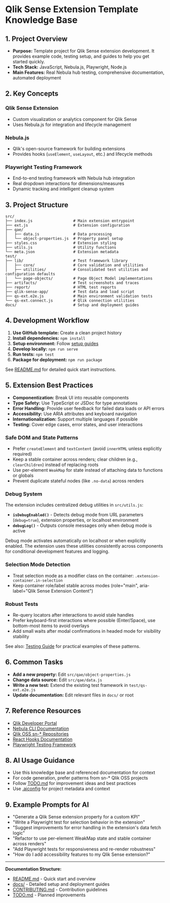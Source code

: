 # Qlik Sense Extension Template Knowledge Base

## 1. Project Overview

- **Purpose:** Template project for Qlik Sense extension development. It provides example code, testing setup, and guides to help you get started quickly.
- **Tech Stack:** JavaScript, Nebula.js, Playwright, Node.js
- **Main Features:** Real Nebula hub testing, comprehensive documentation, automated deployment

## 2. Key Concepts

### Qlik Sense Extension

- Custom visualization or analytics component for Qlik Sense
- Uses Nebula.js for integration and lifecycle management

### Nebula.js

- Qlik's open-source framework for building extensions
- Provides hooks (`useElement`, `useLayout`, etc.) and lifecycle methods

### Playwright Testing Framework

- End-to-end testing framework with Nebula hub integration
- Real dropdown interactions for dimensions/measures
- Dynamic tracking and intelligent cleanup system

## 3. Project Structure

```
src/
├── index.js                  # Main extension entrypoint
├── ext.js                    # Extension configuration
├── qae/
│   ├── data.js               # Data processing
│   └── object-properties.js  # Property panel setup
├── styles.css                # Extension styling
├── utils.js                  # Utility functions
└── meta.json                 # Extension metadata
test/
├── lib/                      # Test framework library
│   ├── core/                 # Core validation and utilities
│   ├── utilities/            # Consolidated test utilities and configuration defaults
│   └── page-objects/         # Page Object Model implementations
├── artifacts/                # Test screenshots and traces
├── report/                   # HTML test reports
├── qlik-sense-app/           # Test data and load script
├── qs-ext.e2e.js             # Main environment validation tests
└── qs-ext.connect.js         # Qlik connection utilities
docs/                         # Setup and deployment guides
```

## 4. Development Workflow

1. **Use GitHub template:** Create a clean project history
2. **Install dependencies:** `npm install`
3. **Setup environment:** Follow [setup guides](./docs/)
4. **Develop locally:** `npm run serve`
5. **Run tests:** `npm test`
6. **Package for deployment:** `npm run package`

See [README.md](./README.md) for detailed quick start instructions.

## 5. Extension Best Practices

- **Componentization:** Break UI into reusable components
- **Type Safety:** Use TypeScript or JSDoc for type annotations
- **Error Handling:** Provide user feedback for failed data loads or API errors
- **Accessibility:** Use ARIA attributes and keyboard navigation
- **Internationalization:** Support multiple languages if possible
- **Testing:** Cover edge cases, error states, and user interactions

### Safe DOM and State Patterns

- Prefer `createElement` and `textContent` (avoid `innerHTML` unless explicitly required)
- Keep a stable container across renders; clear children (e.g., `clearChildren`) instead of replacing roots
- Use per-element `WeakMap` for state instead of attaching data to functions or globals
- Prevent duplicate stateful nodes (like `.no-data`) across renders

### Debug System

The extension includes centralized debug utilities in `src/utils.js`:

- **`isDebugEnabled()`** - Detects debug mode from URL parameters (`debug=true`), extension properties, or localhost environment
- **`debugLog()`** - Outputs console messages only when debug mode is active

Debug mode activates automatically on localhost or when explicitly enabled. The extension uses these utilities consistently across components for conditional development features and logging.

### Selection Mode Detection

- Treat selection mode as a modifier class on the container: `.extension-container.in-selection`
- Keep container role/label stable across modes (role="main", aria-label="Qlik Sense Extension Content")

### Robust Tests

- Re-query locators after interactions to avoid stale handles
- Prefer keyboard-first interactions where possible (Enter/Space), use bottom-most items to avoid overlays
- Add small waits after modal confirmations in headed mode for visibility stability

See also: [Testing Guide](./docs/TESTING.md) for practical examples of these patterns.

## 6. Common Tasks

- **Add a new property:** Edit `src/qae/object-properties.js`
- **Change data source:** Edit `src/qae/data.js`
- **Write a new test:** Extend the existing test framework in `test/qs-ext.e2e.js`
- **Update documentation:** Edit relevant files in `docs/` or root

## 7. Reference Resources

- [Qlik Developer Portal](https://qlik.dev/)
- [Nebula CLI Documentation](https://qlik.dev/extend/)
- [Qlik OSS sn-\* Repositories](https://github.com/qlik-oss)
- [React Hooks Documentation](https://react.dev/reference/react/hooks)
- [Playwright Testing Framework](https://playwright.dev/docs/intro)

## 8. AI Usage Guidance

- Use this knowledge base and referenced documentation for context
- For code generation, prefer patterns from sn-\* Qlik OSS projects
- Follow [TODO.md](./TODO.md) for improvement ideas and best practices
- Use [.aiconfig](./.aiconfig) for project metadata and context

## 9. Example Prompts for AI

- "Generate a Qlik Sense extension property for a custom KPI"
- "Write a Playwright test for selection behavior in the extension"
- "Suggest improvements for error handling in the extension's data fetch logic"
- "Refactor to use per-element WeakMap state and stable container across renders"
- "Add Playwright tests for responsiveness and re-render robustness"
- "How do I add accessibility features to my Qlik Sense extension?"

---

**Documentation Structure:**

- [README.md](./README.md) - Quick start and overview
- [docs/](./docs/) - Detailed setup and deployment guides
- [CONTRIBUTING.md](./CONTRIBUTING.md) - Contribution guidelines
- [TODO.md](./TODO.md) - Planned improvements

